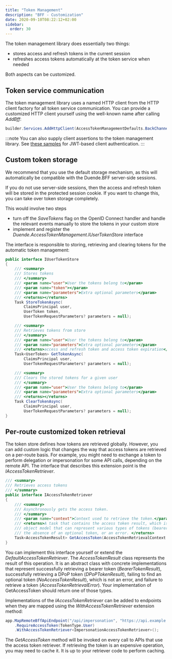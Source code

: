```yaml
---
title: "Token Management"
description: "BFF - Customization"
date: 2020-09-10T08:22:12+02:00
sidebar:
  order: 30
---
```


The token management library does essentially two things:

* stores access and refresh tokens in the current session
* refreshes access tokens automatically at the token service when needed

Both aspects can be customized.

## Token service communication
The token management library uses a named HTTP client from the HTTP client factory for all token service communication. You can provide a customized HTTP client yourself using the well-known name after calling *AddBff*:

```cs
builder.Services.AddHttpClient(AccessTokenManagementDefaults.BackChannelHttpClientName, configureClient => { ... });
```

:::note
You can also supply client assertions to the token management library. See [these samples](/bff/v2/samples) for JWT-based client authentication.
:::

## Custom token storage
We recommend that you use the default storage mechanism, as this will automatically be compatible with the Duende.BFF server-side sessions.

If you do not use server-side sessions, then the access and refresh token will be stored in the protected session cookie. If you want to change this, you can take over token storage completely.

This would involve two steps

* turn off the *SaveTokens* flag on the OpenID Connect handler and handle the relevant events manually to store the tokens in your custom store
* implement and register the *Duende.AccessTokenManagement.IUserTokenStore* interface

The interface is responsible to storing, retrieving and clearing tokens for the automatic token management:

```cs
public interface IUserTokenStore
{
    /// <summary>
    /// Stores tokens
    /// </summary>
    /// <param name="user">User the tokens belong to</param>
    /// <param name="token"></param>
    /// <param name="parameters">Extra optional parameters</param>
    /// <returns></returns>
    Task StoreTokenAsync(
        ClaimsPrincipal user,
        UserToken token,
        UserTokenRequestParameters? parameters = null);

    /// <summary>
    /// Retrieves tokens from store
    /// </summary>
    /// <param name="user">User the tokens belong to</param>
    /// <param name="parameters">Extra optional parameters</param>
    /// <returns>access and refresh token and access token expiration</returns>
    Task<UserToken> GetTokenAsync(
        ClaimsPrincipal user, 
        UserTokenRequestParameters? parameters = null);

    /// <summary>
    /// Clears the stored tokens for a given user
    /// </summary>
    /// <param name="user">User the tokens belong to</param>
    /// <param name="parameters">Extra optional parameters</param>
    /// <returns></returns>
    Task ClearTokenAsync(
        ClaimsPrincipal user, 
        UserTokenRequestParameters? parameters = null);
}
```

## Per-route customized token retrieval
The token store defines how tokens are retrieved globally. However, you can add custom logic that changes the way that access tokens are retrieved on a per-route basis. For example, you might need to exchange a token to perform delegation or impersonation for some API calls, depending on the remote API. The interface that describes this extension point is the *IAccessTokenRetriever*.


```cs
/// <summary>
/// Retrieves access tokens
/// </summary>
public interface IAccessTokenRetriever
{
    /// <summary>
    /// Asynchronously gets the access token.
    /// </summary>
    /// <param name="context">Context used to retrieve the token.</param>
    /// <returns>A task that contains the access token result, which is an
    /// object model that can represent various types of tokens (bearer, dpop),
    /// the absence of an optional token, or an error. </returns>
    Task<AccessTokenResult> GetAccessToken(AccessTokenRetrievalContext context);
}
```

You can implement this interface yourself or extend the *DefaultAccessTokenRetriever*. The *AccessTokenResult* class represents the result of this operation. It is an abstract class with concrete implementations that represent successfully retrieving a bearer token (*BearerTokenResult*), successfully retrieving a DPoP token (*DPoPTokenResult*), failing to find an optional token (*NoAccessTokenResult*), which is not an error, and failure to retrieve a token (*AccessTokenRetrievalError*). Your implementation of GetAccessToken should return one of those types.

Implementations of the *IAccessTokenRetriever* can be added to endpoints when they are mapped using the *WithAccessTokenRetriever* extension method:

```cs
app.MapRemoteBffApiEndpoint("/api/impersonation", "https://api.example.com/endpoint/requiring/impersonation")
    .RequireAccessToken(TokenType.User)
    .WithAccessTokenRetriever<ImpersonationAccessTokenRetriever>();
```

The *GetAccessToken* method will be invoked on every call to APIs that use the access token retriever. If retrieving the token is an expensive operation, you may need to cache it. It is up to your retriever code to perform caching.